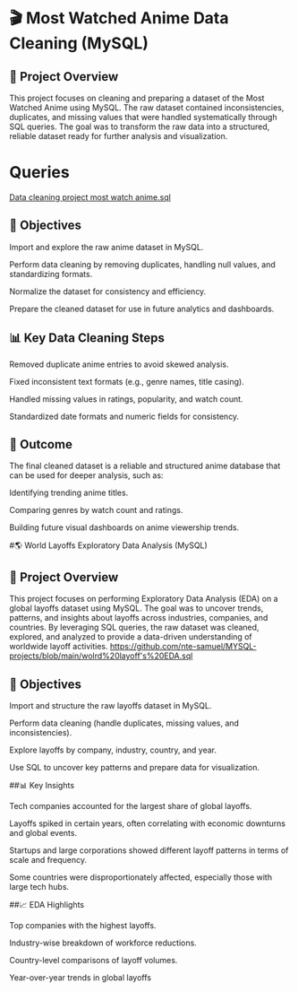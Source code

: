 # 🎬 Most Watched Anime Data Cleaning (MySQL)
## 📌 Project Overview

This project focuses on cleaning and preparing a dataset of the Most Watched Anime using MySQL. The raw dataset contained inconsistencies, duplicates, and missing values that were handled systematically through SQL queries. The goal was to transform the raw data into a structured, reliable dataset ready for further analysis and visualization.
# Queries 
[Data cleaning project most watch anime.sql](https://github.com/nte-samuel/MYSQL-projects/blob/main/Data%20cleaning%20project%20most%20watch%20anime.sql)
## 🔑 Objectives

Import and explore the raw anime dataset in MySQL.

Perform data cleaning by removing duplicates, handling null values, and standardizing formats.

Normalize the dataset for consistency and efficiency.

Prepare the cleaned dataset for use in future analytics and dashboards.

## 📊 Key Data Cleaning Steps

Removed duplicate anime entries to avoid skewed analysis.

Fixed inconsistent text formats (e.g., genre names, title casing).

Handled missing values in ratings, popularity, and watch count.

Standardized date formats and numeric fields for consistency.

## 🎯 Outcome

The final cleaned dataset is a reliable and structured anime database that can be used for deeper analysis, such as:

Identifying trending anime titles.

Comparing genres by watch count and ratings.

Building future visual dashboards on anime viewership trends.

#🌎 World Layoffs Exploratory Data Analysis (MySQL)
## 📌 Project Overview

This project focuses on performing Exploratory Data Analysis (EDA) on a global layoffs dataset using MySQL. The goal was to uncover trends, patterns, and insights about layoffs across industries, companies, and countries. By leveraging SQL queries, the raw dataset was cleaned, explored, and analyzed to provide a data-driven understanding of worldwide layoff activities.
https://github.com/nte-samuel/MYSQL-projects/blob/main/wolrd%20layoff's%20EDA.sql
## 🔑 Objectives

Import and structure the raw layoffs dataset in MySQL.

Perform data cleaning (handle duplicates, missing values, and inconsistencies).

Explore layoffs by company, industry, country, and year.

Use SQL to uncover key patterns and prepare data for visualization.

##📊 Key Insights

Tech companies accounted for the largest share of global layoffs.

Layoffs spiked in certain years, often correlating with economic downturns and global events.

Startups and large corporations showed different layoff patterns in terms of scale and frequency.

Some countries were disproportionately affected, especially those with large tech hubs.


##📈 EDA Highlights

Top companies with the highest layoffs.

Industry-wise breakdown of workforce reductions.

Country-level comparisons of layoff volumes.

Year-over-year trends in global layoffs
